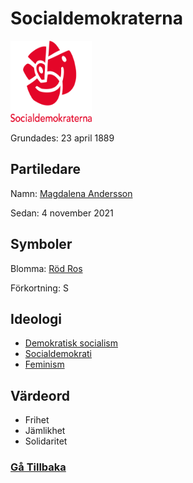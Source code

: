 # Socialdemokraterna
<img src="img/socialdemokraterna_logotyp_staende_positiv_RGB.png" width="130" height="130">

Grundades: 23 april 1889
## Partiledare
Namn: [Magdalena Andersson](https://sv.wikipedia.org/wiki/Magdalena_Andersson)

Sedan: 4 november 2021

## Symboler
Blomma: [Röd Ros](https://sv.wikipedia.org/wiki/Rossl%C3%A4ktet)

Förkortning: S

## Ideologi
- [Demokratisk socialism](https://sv.wikipedia.org/wiki/Demokratisk_socialism)
- [Socialdemokrati](https://sv.wikipedia.org/wiki/Socialdemokrati)
- [Feminism](https://sv.wikipedia.org/wiki/Feminism)

## Värdeord
- Frihet
- Jämlikhet
- Solidaritet

### [Gå Tillbaka](index)
